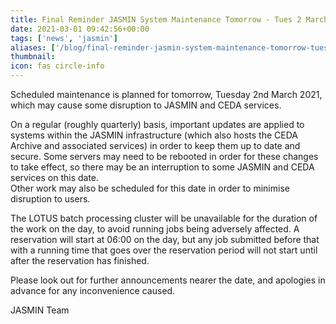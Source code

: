 ```yaml
---
title: Final Reminder JASMIN System Maintenance Tomorrow - Tues 2 March 2021
date: 2021-03-01 09:42:56+00:00
tags: ['news', 'jasmin']
aliases: ['/blog/final-reminder-jasmin-system-maintenance-tomorrow-tues-2-march-2021']
thumbnail: 
icon: fas circle-info
---
```


Scheduled maintenance is planned for tomorrow, Tuesday 2nd March 2021, which may cause some disruption to JASMIN and CEDA services.


On a regular (roughly quarterly) basis, important updates are applied to systems within the JASMIN infrastructure (which also hosts the CEDA Archive and associated services) in order to keep them up to date and secure. Some servers may need to be rebooted in order for these changes to take effect, so there may be an interruption to some JASMIN and CEDA services on this date.  
Other work may also be scheduled for this date in order to minimise disruption to users.


The LOTUS batch processing cluster will be unavailable for the duration of the work on the day, to avoid running jobs being adversely affected. A reservation will start at 06:00 on the day, but any job submitted before that with a running time that goes over the reservation period will not start until after the reservation has finished.


Please look out for further announcements nearer the date, and apologies in advance for any inconvenience caused.


JASMIN Team


